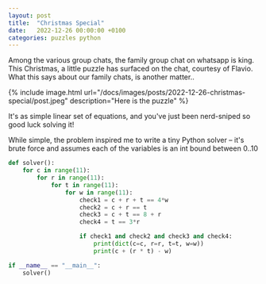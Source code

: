 ```yaml
---
layout: post
title:  "Christmas Special"
date:   2022-12-26 00:00:00 +0100
categories: puzzles python
---
```


Among the various group chats, the family group chat on whatsapp is king. This Christmas, a little puzzle has surfaced on the chat, courtesy of Flavio. What this says about our family chats, is another matter..

{% include image.html url="/docs/images/posts/2022-12-26-christmas-special/post.jpeg" description="Here is the puzzle" %}

It's as simple linear set of equations, and you've just been nerd-sniped so good luck solving it! 

While simple, the problem inspired me to write a tiny Python solver – it's brute force and assumes each of the variables is an int bound between 0..10

```python
def solver():
    for c in range(11):
        for r in range(11):
            for t in range(11):
                for w in range(11):
                    check1 = c + r + t == 4*w
                    check2 = c + r == t
                    check3 = c + t == 8 + r
                    check4 = t == 3*r

                    if check1 and check2 and check3 and check4:
                        print(dict(c=c, r=r, t=t, w=w))
                        print(c + (r * t) - w)

if __name__ == "__main__":
    solver()
```